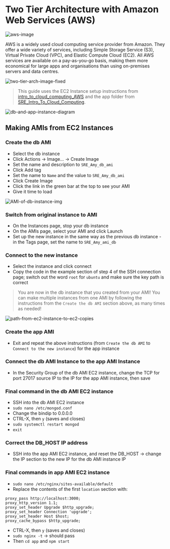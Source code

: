 # Two Tier Architecture with Amazon Web Services (AWS)  

![aws-image](https://user-images.githubusercontent.com/88166874/131985801-faadee4a-50fb-44fb-b26a-b4d6c1cbf11b.gif)

AWS is a widely used cloud computing service provider from Amazon. They offer a wide variety of services, including Simple Storage Service (S3), Virtual Private Cloud (VPC), and Elastic Compute Cloud (EC2). All AWS services are available on a pay-as-you-go basis, making them more economical for large apps and organisations than using on-premises servers and data centres.   

![two-tier-arch-image-fixed](https://user-images.githubusercontent.com/88166874/131900069-8efd6227-b859-4ea0-bae7-fca9f185a32d.png)  

> This guide uses the EC2 Instance setup instructions from [intro_to_cloud_computing_AWS](https://github.com/am93596/intro_to_cloud_computing_AWS)
> and the app folder from [SRE_Intro_To_Cloud_Computing](https://github.com/am93596/SRE_Intro_To_Cloud_Computing).  

![db-and-app-instance-diagram](https://user-images.githubusercontent.com/88166874/131906372-30678efb-c40f-4e58-badd-9d91051e1ac1.png)

## Making AMIs from EC2 Instances
### Create the db AMI
- Select the db instance
- Click Actions -> Image... -> Create Image
- Set the name and description to `SRE_Amy_db_ami`
- Click Add tag
- Set the name to `Name` and the value to `SRE_Amy_db_ami`
- Click Create Image
- Click the link in the green bar at the top to see your AMI
- Give it time to load  

![AMI-of-db-instance-img](https://user-images.githubusercontent.com/88166874/131903872-8a0e036e-b228-4fce-964c-e9417996f264.png)

### Switch from original instance to AMI
- On the Instances page, stop your db instance
- On the AMIs page, select your AMI and click Launch
- Set up the new instance in the same way as the previous db instance - in the Tags page, set the name to `SRE_Amy_ami_db`  

### Connect to the new instance
- Select the instance and click connect
- Copy the code in the example section of step 4 of the SSH connection page; switch out the word `root` for `ubuntu` and make sure the key path is correct  
> You are now in the db instance that you created from your AMI!
> You can make multiple instances from one AMI by following the instructions from the `Create the db AMI` section above, as many times as needed!

![path-from-ec2-instance-to-ec2-copies](https://user-images.githubusercontent.com/88166874/131904372-50c7e832-f8a0-489e-84b9-8cc137755310.png)

### Create the app AMI
- Exit and repeat the above instructions (from `Create the db AMI` to `Connect to the new instance`) for the app instance
### Connect the db AMI Instance to the app AMI Instance
- In the Security Group of the db AMI EC2 instance, change the TCP for port 27017 source IP to the IP for the app AMI instance, then save
### Final command in the db AMI EC2 instance
- SSH into the db AMI EC2 instance
- `sudo nano /etc/mongod.conf`
- Change the bindip to 0.0.0.0
- CTRL-X, then `y` (saves and closes)
- `sudo systemctl restart mongod`
- `exit`
### Correct the DB_HOST IP address
- SSH into the app AMI EC2 instance, and reset the DB_HOST -> change the IP section to the new IP for the db AMI instance IP
### Final commands in app AMI EC2 instance
- `sudo nano /etc/nginx/sites-available/default`
- Replace the contents of the first `location` section with:
```
proxy_pass http://localhost:3000;      
proxy_http_version 1.1;
proxy_set_header Upgrade $http_upgrade;
proxy_set_header Connection 'upgrade'; 
proxy_set_header Host $host;
proxy_cache_bypass $http_upgrade;
```
- CTRL-X, then `y` (saves and closes)
- `sudo nginx -t` -> should pass
- Then `cd app` and `npm start`

